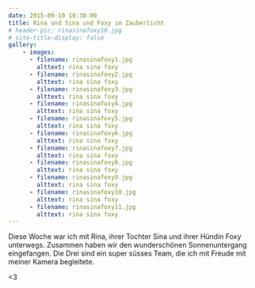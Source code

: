 ```yaml
---
date: 2015-09-10 10:38:00
title: Rina und Sina und Foxy im Zauberlicht
# header-pic: rinasinafoxy10.jpg
# site-title-display: false
gallery: 
    - images:
      - filename: rinasinafoxy1.jpg
        alttext: rina sina foxy
      - filename: rinasinafoxy2.jpg
        alttext: rina sina foxy
      - filename: rinasinafoxy3.jpg
        alttext: rina sina foxy
      - filename: rinasinafoxy4.jpg
        alttext: rina sina foxy
      - filename: rinasinafoxy5.jpg
        alttext: rina sina foxy
      - filename: rinasinafoxy6.jpg
        alttext: rina sina foxy
      - filename: rinasinafoxy7.jpg
        alttext: rina sina foxy
      - filename: rinasinafoxy8.jpg
        alttext: rina sina foxy
      - filename: rinasinafoxy9.jpg
        alttext: rina sina foxy
      - filename: rinasinafoxy10.jpg
        alttext: rina sina foxy
      - filename: rinasinafoxy11.jpg
        alttext: rina sina foxy
---
```

Diese Woche war ich mit Rina, ihrer Tochter Sina und ihrer Hündin Foxy unterwegs. Zusammen haben wir den wunderschönen Sonnenuntergang eingefangen.
Die Drei sind ein super süsses Team, die ich mit Freude mit meiner Kamera begleitete.

&lt;3
